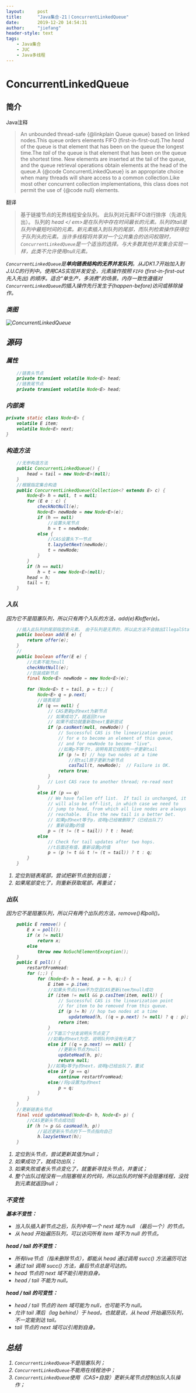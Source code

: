 ```yaml
---
layout:     post
title:      "Java集合-21丨ConcurrentLinkedQueue"
date:       2019-12-20 14:54:31
author:     "jiefang"
header-style: text
tags:
    - Java集合
    - JUC
    - Java多线程
---
```

# ConcurrentLinkedQueue

## 简介
Java注释
>An unbounded thread-safe {@linkplain Queue queue} based on linked nodes.This queue orders elements FIFO (first-in-first-out).The <em>head</em> of the queue is that element that has been on the queue the longest time.The <em>tail</em> of the queue is that element that has been on the queue the shortest time. New elements are inserted at the tail of the queue, and the queue retrieval operations obtain elements at the head of the queue.A {@code ConcurrentLinkedQueue} is an appropriate choice when many threads will share access to a common collection.Like most other concurrent collection implementations, this class does not permit the use of {@code null} elements.

翻译
>基于链接节点的无界线程安全队列。 此队列对元素FIFO进行排序（先进先出）。 队列的<em> head </ em>是在队列中存在时间最长的元素。队列的<em>tail</em>是队列中最短时间的元素。新元素插入到队列的尾部，而队列检索操作获得位于队列头的元素。当许多线程将共享对一个公共集合的访问权限时，`ConcurrentLinkedQueue`是一个适当的选择。与大多数其他并发集合实现一样，此类不允许使用null元素。

`ConcurrentLinkedQueue`是**单向链表结构的无界并发队列**。从JDK1.7开始加入到J.U.C的行列中。使用CAS实现并发安全，元素操作按照 `FIFO` (first-in-first-out 先入先出) 的顺序。适合“单生产，多消费”的场景。内存一致性遵循对`ConcurrentLinkedQueue`的插入操作先行发生于(happen-before)访问或移除操作。

### 类图

![ConcurrentLinkedQueue](https://s2.ax1x.com/2019/12/20/QO8Uqe.png)

## 源码

### 属性

```java
    //链表头节点
    private transient volatile Node<E> head;
    //链表尾节点
    private transient volatile Node<E> head;
```
### 内部类
```java
private static class Node<E> {
    volatile E item;
    volatile Node<E> next;
}
```
### 构造方法

```java
    //无参构造方法
    public ConcurrentLinkedQueue() {
        head = tail = new Node<E>(null);
    }
    //根据指定集合构造
    public ConcurrentLinkedQueue(Collection<? extends E> c) {
        Node<E> h = null, t = null;
        for (E e : c) {
            checkNotNull(e);
            Node<E> newNode = new Node<E>(e);
            if (h == null)
                //设置头尾节点
                h = t = newNode;
            else {
                //CAS设置头下一节点
                t.lazySetNext(newNode);
                t = newNode;
            }
        }
        if (h == null)
            h = t = new Node<E>(null);
        head = h;
        tail = t;
    }
```
### 入队
因为它不是阻塞队列，所以只有两个入队的方法，add(e)和offer(e)。
```java
    //插入此队列的尾部指定的元素。 由于队列是无界的，所以此方法不会抛出IllegalStateException或返回false 。
    public boolean add(E e) {
        return offer(e);
    }
    //
    public boolean offer(E e) {
        //元素不能为null
        checkNotNull(e);
        //包装成新节点
        final Node<E> newNode = new Node<E>(e);
    
        for (Node<E> t = tail, p = t;;) {
            Node<E> q = p.next;
            //链表尾部
            if (q == null) {
                // CAS更新p的next为新节点
                // 如果成功了，就返回true
                // 如果不成功就重新取next重新尝试
                if (p.casNext(null, newNode)) {
                    // Successful CAS is the linearization point
                    // for e to become an element of this queue,
                    // and for newNode to become "live".
                    //如果p不等于t，说明有其它线程先一步更新tail
                    if (p != t) // hop two nodes at a time
                        //把tail原子更新为新节点
                        casTail(t, newNode);  // Failure is OK.
                    return true;
                }
                // Lost CAS race to another thread; re-read next
            }
            else if (p == q)
                // We have fallen off list.  If tail is unchanged, it
                // will also be off-list, in which case we need to
                // jump to head, from which all live nodes are always
                // reachable.  Else the new tail is a better bet.
                // 如果p的next等于p，说明p已经被删除了（已经出队了）
                // 重新设置p的值
                p = (t != (t = tail)) ? t : head;
            else
                // Check for tail updates after two hops.
                //t后面还有值，重新设置p的值
                p = (p != t && t != (t = tail)) ? t : q;
        }
    }    
```
1. 定位到链表尾部，尝试把新节点放到后面；
2. 如果尾部变化了，则重新获取尾部，再重试；

### 出队
因为它不是阻塞队列，所以只有两个出队的方法，remove()和poll()。
```java
    public E remove() {
        E x = poll();
        if (x != null)
            return x;
        else
            throw new NoSuchElementException();
    }
    public E poll() {
        restartFromHead:
        for (;;) {
            for (Node<E> h = head, p = h, q;;) {
                E item = p.item;
                //如果头节点item不为空且CAS更新item为null成功
                if (item != null && p.casItem(item, null)) {
                    // Successful CAS is the linearization point
                    // for item to be removed from this queue.
                    if (p != h) // hop two nodes at a time
                        updateHead(h, ((q = p.next) != null) ? q : p);
                    return item;
                }
                //下面三个分支说明头节点变了
                //如果p的next为空，说明队列中没有元素了
                else if ((q = p.next) == null) {
                    //更新头节点为null
                    updateHead(h, p);
                    return null;
                }//如果p等于p的next，说明p已经出队了，重试
                else if (p == q)
                    continue restartFromHead;
                else//将p设置为p的next
                    p = q;
            }
        }
    }
    //更新链表头节点
    final void updateHead(Node<E> h, Node<E> p) {
        //CAS更新头节点成功后
        if (h != p && casHead(h, p))
            //延迟更新头节点的下一节点指向自己
            h.lazySetNext(h);
    }    
```
1. 定位到头节点，尝试更新其值为null；
2. 如果成功了，就成功出队；
3. 如果失败或者头节点变化了，就重新寻找头节点，并重试；
4. 整个出队过程没有一点阻塞相关的代码，所以出队的时候不会阻塞线程，没找到元素就返回null；

### 不变性

**基本不变性：**

- 当入队插入新节点之后，队列中有一个 next 域为 null （最后一个）的节点。
- 从 head 开始遍历队列，可以访问所有 item 域不为 null 的节点。

**head / tail 的不变性：**

- 所有live节点（指未删除节点），都能从 head 通过调用 succ() 方法遍历可达
- 通过 tail 调用 succ() 方法，最后节点总是可达的。
- head 节点的 next 域不能引用到自身。
- head / tail 不能为 null。

**head / tail 的可变性：**

- head / tail 节点的 item 域可能为 null，也可能不为 null。
- 允许 tail 滞后（lag behind）于 head。也就是说，从 head 开始遍历队列，不一定能到达 tail。
- tail 节点的 next 域可以引用到自身。

## 总结
1. `ConcurrentLinkedQueue`不是阻塞队列；
2. `ConcurrentLinkedQueue`不能用在线程池中；
3. `ConcurrentLinkedQueue`使用（CAS+自旋）更新头尾节点控制出队入队操作；